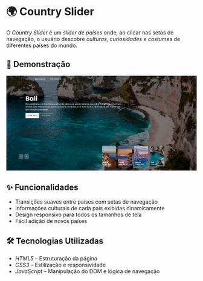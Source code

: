 # 🌍 Country Slider

O *Country Slider* é um *slider de países* onde, ao clicar nas setas de navegação, o usuário descobre *culturas, curiosidades e costumes* de diferentes países do mundo.

## 📸 Demonstração


![Demonstração do Country Slider](demonstracao.png)

## ✨ Funcionalidades

- Transições suaves entre países com setas de navegação
- Informações culturais de cada país exibidas dinamicamente
- Design responsivo para todos os tamanhos de tela
- Fácil adição de novos países

## 🛠️ Tecnologias Utilizadas

- *HTML5* – Estruturação da página
- *CSS3* – Estilização e responsividade
- *JavaScript* – Manipulação do DOM e lógica de navegação


